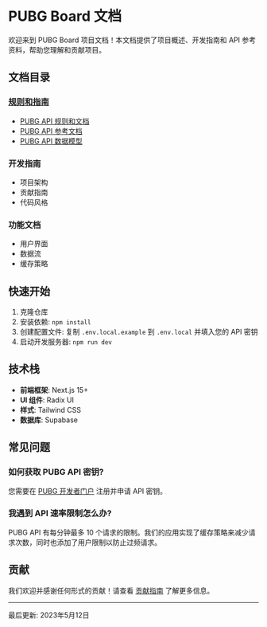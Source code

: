 # PUBG Board 文档

欢迎来到 PUBG Board 项目文档！本文档提供了项目概述、开发指南和 API 参考资料，帮助您理解和贡献项目。

## 文档目录

### [规则和指南](/docs/rules/index.md)
- [PUBG API 规则和文档](/docs/rules/PUBG_API_RULES.md)
- [PUBG API 参考文档](/docs/rules/PUBG_API_REFERENCE.md)
- [PUBG API 数据模型](/docs/rules/PUBG_DATA_MODELS.md)

### 开发指南
- 项目架构
- 贡献指南
- 代码风格

### 功能文档
- 用户界面
- 数据流
- 缓存策略

## 快速开始

1. 克隆仓库
2. 安装依赖: `npm install`
3. 创建配置文件: 复制 `.env.local.example` 到 `.env.local` 并填入您的 API 密钥
4. 启动开发服务器: `npm run dev`

## 技术栈

- **前端框架**: Next.js 15+
- **UI 组件**: Radix UI
- **样式**: Tailwind CSS
- **数据库**: Supabase

## 常见问题

### 如何获取 PUBG API 密钥?
您需要在 [PUBG 开发者门户](https://developer.pubg.com/) 注册并申请 API 密钥。

### 我遇到 API 速率限制怎么办?
PUBG API 有每分钟最多 10 个请求的限制。我们的应用实现了缓存策略来减少请求次数，同时也添加了用户限制以防止过频请求。

## 贡献

我们欢迎并感谢任何形式的贡献！请查看 [贡献指南](/docs/CONTRIBUTING.md) 了解更多信息。

---

最后更新: 2023年5月12日